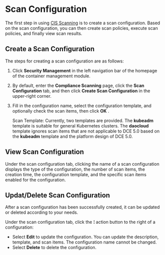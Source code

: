 # Scan Configuration

The first step in using [CIS Scanning](../index.md) is to create a scan configuration. Based on the scan configuration, you can then create scan policies, execute scan policies, and finally view scan results.

## Create a Scan Configuration

The steps for creating a scan configuration are as follows:

1. Click __Security Management__ in the left navigation bar of the homepage of the container management module.

    

2. By default, enter the __Compliance Scanning__ page, click the __Scan Configuration__ tab, and then click __Create Scan Configuration__ in the upper-right corner.

    

3. Fill in the configuration name, select the configuration template, and optionally check the scan items, then click __OK__ .

    Scan Template: Currently, two templates are provided. The __kubeadm__ template is suitable for general Kubernetes clusters. The __daocloud__ template ignores scan items that are not applicable to DCE 5.0 based on the __kubeadm__ template and the platform design of DCE 5.0.

    

## View Scan Configuration

Under the scan configuration tab, clicking the name of a scan configuration displays the type of the configuration, the number of scan items, the creation time, the configuration template, and the specific scan items enabled for the configuration.

    

## Updat/Delete Scan Configuration

After a scan configuration has been successfully created, it can be updated or deleted according to your needs.

Under the scan configuration tab, click the __ⵗ__ action button to the right of a configuration:

- Select __Edit__ to update the configuration. You can update the description, template, and scan items. The configuration name cannot be changed.
- Select __Delete__ to delete the configuration.

    